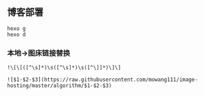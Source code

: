 ## 博客部署
```
hexo g
hexo d
```
### 本地->图床链接替换
```
!\[\[([^\s]*)\s([^\s]*)\s([^\]]*)\]\]

![$1-$2-$3](https://raw.githubusercontent.com/mowang111/image-hosting/master/algorithm/$1-$2-$3)
```


